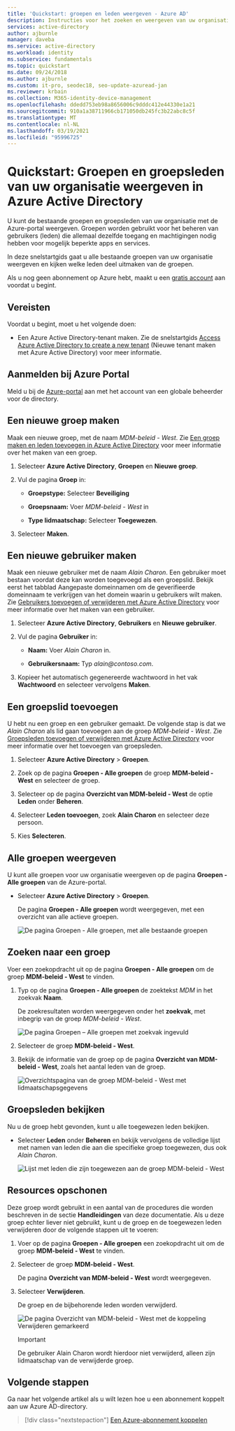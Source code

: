 ```yaml
---
title: 'Quickstart: groepen en leden weergeven - Azure AD'
description: Instructies voor het zoeken en weergeven van uw organisatiegroepen en hun toegewezen leden.
services: active-directory
author: ajburnle
manager: daveba
ms.service: active-directory
ms.workload: identity
ms.subservice: fundamentals
ms.topic: quickstart
ms.date: 09/24/2018
ms.author: ajburnle
ms.custom: it-pro, seodec18, seo-update-azuread-jan
ms.reviewer: krbain
ms.collection: M365-identity-device-management
ms.openlocfilehash: ddedd753eb98a8656006c9dddc412e44330e1a21
ms.sourcegitcommit: 910a1a38711966cb171050db245fc3b22abc8c5f
ms.translationtype: MT
ms.contentlocale: nl-NL
ms.lasthandoff: 03/19/2021
ms.locfileid: "95996725"
---
```

<!--As a brand-new Azure AD administrator, I need to view my organization’s groups along with the assigned members, so I can manage permissions to apps and services for people in my organization-->

# <a name="quickstart-view-your-organizations-groups-and-members-in-azure-active-directory"></a>Quickstart: Groepen en groepsleden van uw organisatie weergeven in Azure Active Directory
U kunt de bestaande groepen en groepsleden van uw organisatie met de Azure-portal weergeven. Groepen worden gebruikt voor het beheren van gebruikers (leden) die allemaal dezelfde toegang en machtigingen nodig hebben voor mogelijk beperkte apps en services.

In deze snelstartgids gaat u alle bestaande groepen van uw organisatie weergeven en kijken welke leden deel uitmaken van de groepen.

Als u nog geen abonnement op Azure hebt, maakt u een [gratis account](https://azure.microsoft.com/free/) aan voordat u begint. 

## <a name="prerequisites"></a>Vereisten
Voordat u begint, moet u het volgende doen:

- Een Azure Active Directory-tenant maken. Zie de snelstartgids [Access Azure Active Directory to create a new tenant](active-directory-access-create-new-tenant.md) (Nieuwe tenant maken met Azure Active Directory) voor meer informatie.

## <a name="sign-in-to-the-azure-portal"></a>Aanmelden bij Azure Portal
Meld u bij de [Azure-portal](https://portal.azure.com/) aan met het account van een globale beheerder voor de directory.

## <a name="create-a-new-group"></a>Een nieuwe groep maken 
Maak een nieuwe groep, met de naam _MDM-beleid - West_. Zie [Een groep maken en leden toevoegen in Azure Active Directory](active-directory-groups-create-azure-portal.md) voor meer informatie over het maken van een groep.

1. Selecteer **Azure Active Directory**, **Groepen** en **Nieuwe groep**.

2. Vul de pagina **Groep** in:
    
    - **Groepstype:** Selecteer **Beveiliging**
    
    - **Groepsnaam:** Voer _MDM-beleid - West_ in
    
    - **Type lidmaatschap:** Selecteer **Toegewezen**.

3. Selecteer **Maken**.

## <a name="create-a-new-user"></a>Een nieuwe gebruiker maken
Maak een nieuwe gebruiker met de naam _Alain Charon_. Een gebruiker moet bestaan voordat deze kan worden toegevoegd als een groepslid. Bekijk eerst het tabblad Aangepaste domeinnamen om de geverifieerde domeinnaam te verkrijgen van het domein waarin u gebruikers wilt maken. Zie [Gebruikers toevoegen of verwijderen met Azure Active Directory](add-users-azure-active-directory.md) voor meer informatie over het maken van een gebruiker.

1. Selecteer **Azure Active Directory**, **Gebruikers** en **Nieuwe gebruiker**.

2. Vul de pagina **Gebruiker** in:

    - **Naam:** Voer _Alain Charon_ in.

    - **Gebruikersnaam:** Typ *alain\@contoso.com*.

3. Kopieer het automatisch gegenereerde wachtwoord in het vak **Wachtwoord** en selecteer vervolgens **Maken**.

## <a name="add-a-group-member"></a>Een groepslid toevoegen
U hebt nu een groep en een gebruiker gemaakt. De volgende stap is dat we _Alain Charon_ als lid gaan toevoegen aan de groep _MDM-beleid - West_. Zie [Groepsleden toevoegen of verwijderen met Azure Active Directory](active-directory-groups-members-azure-portal.md) voor meer informatie over het toevoegen van groepsleden.

1. Selecteer **Azure Active Directory** > **Groepen**.

2. Zoek op de pagina **Groepen - Alle groepen** de groep **MDM-beleid - West** en selecteer de groep.

3. Selecteer op de pagina **Overzicht van MDM-beleid - West** de optie **Leden** onder **Beheren**.

4. Selecteer **Leden toevoegen**, zoek **Alain Charon** en selecteer deze persoon.

5. Kies **Selecteren**.

## <a name="view-all-groups"></a>Alle groepen weergeven
U kunt alle groepen voor uw organisatie weergeven op de pagina **Groepen - Alle groepen** van de Azure-portal.

- Selecteer **Azure Active Directory** > **Groepen**.

    De pagina **Groepen - Alle groepen** wordt weergegeven, met een overzicht van alle actieve groepen.

    ![De pagina Groepen - Alle groepen, met alle bestaande groepen](media/active-directory-groups-view-azure-portal/groups-all-groups-blade-with-all-groups.png)

## <a name="search-for-the-group"></a>Zoeken naar een groep
Voer een zoekopdracht uit op de pagina **Groepen - Alle groepen** om de groep **MDM-beleid - West** te vinden.

1. Typ op de pagina **Groepen - Alle groepen** de zoektekst _MDM_ in het zoekvak **Naam**.

    De zoekresultaten worden weergegeven onder het **zoekvak**, met inbegrip van de groep _MDM-beleid - West_.

    ![De pagina Groepen – Alle groepen met zoekvak ingevuld](media/active-directory-groups-view-azure-portal/search-for-specific-group.png)

3. Selecteer de groep **MDM-beleid - West**.

4. Bekijk de informatie van de groep op de pagina **Overzicht van MDM-beleid - West**, zoals het aantal leden van de groep.

    ![Overzichtspagina van de groep MDM-beleid - West met lidmaatschapsgegevens](media/active-directory-groups-view-azure-portal/group-overview-blade.png)

## <a name="view-group-members"></a>Groepsleden bekijken
Nu u de groep hebt gevonden, kunt u alle toegewezen leden bekijken.

- Selecteer **Leden** onder **Beheren** en bekijk vervolgens de volledige lijst met namen van leden die aan die specifieke groep toegewezen, dus ook _Alain Charon_.

    ![Lijst met leden die zijn toegewezen aan de groep MDM-beleid - West](media/active-directory-groups-view-azure-portal/groups-all-members.png)

## <a name="clean-up-resources"></a>Resources opschonen
Deze groep wordt gebruikt in een aantal van de procedures die worden beschreven in de sectie **Handleidingen** van deze documentatie. Als u deze groep echter liever niet gebruikt, kunt u de groep en de toegewezen leden verwijderen door de volgende stappen uit te voeren:

1. Voer op de pagina **Groepen - Alle groepen** een zoekopdracht uit om de groep **MDM-beleid - West** te vinden.

2.  Selecteer de groep **MDM-beleid - West**.

    De pagina **Overzicht van MDM-beleid - West** wordt weergegeven.

3. Selecteer **Verwijderen**.

    De groep en de bijbehorende leden worden verwijderd.

    ![De pagina Overzicht van MDM-beleid - West met de koppeling Verwijderen gemarkeerd](media/active-directory-groups-view-azure-portal/group-overview-blade-delete.png)

    >[!Important]
    >De gebruiker Alain Charon wordt hierdoor niet verwijderd, alleen zijn lidmaatschap van de verwijderde groep.

## <a name="next-steps"></a>Volgende stappen
Ga naar het volgende artikel als u wilt lezen hoe u een abonnement koppelt aan uw Azure AD-directory.

> [!div class="nextstepaction"]
> [Een Azure-abonnement koppelen](active-directory-how-subscriptions-associated-directory.md)
